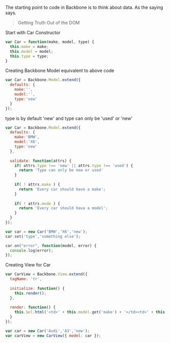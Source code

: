 The starting point to code in Backbone is to think about data. As the saying says. 

> Getting Truth Out of the DOM

Start with Car Constructor
```javascript
var Car = function(make, model, type) {
  this.make = make;
  this.model = model;
  this.type = type;
}
```
Creating Backbone Model equivalent to above code
```javascript
var Car = Backbone.Model.extend({
  defaults: {
    make:'',
    model:'',
    type:'new'
  }
});
```
type is by default 'new' and type can only be 'used' or 'new'

```javascript
var Car = Backbone.Model.extend({
  defaults: {
    make:'BMW',
    model:'X6',
    type:'new'
  },
  
  validate: function(attrs) {
    if( attrs.type !== 'new' || attrs.type !== 'used') {
      return 'Type can only be new or used'
    }
    
    if( ! attrs.make ) {
      return 'Every car should have a make';
    }
    
    if( ! attrs.mode ) {
      return 'Every car should hava a model';
    }
  }
});

var car = new Car('BMW','X6','new');
car.set('type','something else');

car.on("error", function(model, error) {
  console.log(error);
});
```
Creating View for Car
```javascript
var CarView = Backbone.View.extend({
  tagName: 'tr',
  
  initialize: function() {
    this.render();
  },
  
  render: function() {
    this.$el.html('<td>' + this.model.get('make') + '</td><td>' + this.model.get('model') + '</td><td>' + this.model.get('type') + '</td>');
  }
});

var car = new Car('Audi','A3','new');
var carView = new CarView({ model: car });
```
